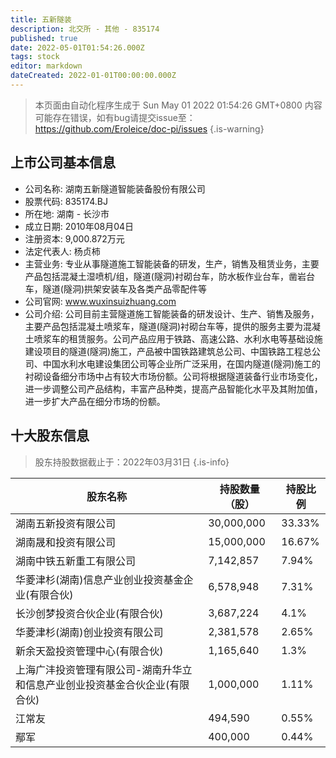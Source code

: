```yaml
---
title: 五新隧装
description: 北交所 - 其他 - 835174
published: true
date: 2022-05-01T01:54:26.000Z
tags: stock
editor: markdown
dateCreated: 2022-01-01T00:00:00.000Z
---
```


> 本页面由自动化程序生成于 Sun May 01 2022 01:54:26 GMT+0800
> 内容可能存在错误，如有bug请提交issue至：https://github.com/Eroleice/doc-pi/issues
{.is-warning}

## 上市公司基本信息
- 公司名称: 湖南五新隧道智能装备股份有限公司
- 股票代码: 835174.BJ
- 所在地: 湖南 - 长沙市
- 成立日期: 2010年08月04日
- 注册资本: 9,000.872万元
- 法定代表人: 杨贞柿
- 主营业务: 专业从事隧道施工智能装备的研发，生产，销售及租赁业务，主要产品包括混凝土湿喷机/组，隧道(隧洞)衬砌台车，防水板作业台车，凿岩台车，隧道(隧洞)拱架安装车及各类产品零配件等
- 公司官网: www.wuxinsuizhuang.com
- 公司介绍: 公司目前主营隧道施工智能装备的研发设计、生产、销售及服务，主要产品包括混凝土喷浆车，隧道(隧洞)衬砌台车等，提供的服务主要为混凝土喷浆车的租赁服务。公司产品应用于铁路、高速公路、水利水电等基础设施建设项目的隧道(隧洞)施工，产品被中国铁路建筑总公司、中国铁路工程总公司、中国水利水电建设集团公司等企业所广泛采用，在国内隧道(隧洞)施工的衬砌设备细分市场中占有较大市场份额。公司将根据隧道装备行业市场变化，进一步调整公司产品结构，丰富产品种类，提高产品智能化水平及其附加值，进一步扩大产品在细分市场的份额。


## 十大股东信息
> 股东持股数据截止于：2022年03月31日
{.is-info}

| 股东名称 | 持股数量（股） | 持股比例 |
| --- | --- | --- |
| 湖南五新投资有限公司 | 30,000,000 | 33.33% |
| 湖南晟和投资有限公司 | 15,000,000 | 16.67% |
| 湖南中铁五新重工有限公司 | 7,142,857 | 7.94% |
| 华菱津杉(湖南)信息产业创业投资基金企业(有限合伙) | 6,578,948 | 7.31% |
| 长沙创梦投资合伙企业(有限合伙) | 3,687,224 | 4.1% |
| 华菱津杉(湖南)创业投资有限公司 | 2,381,578 | 2.65% |
| 新余天盈投资管理中心(有限合伙) | 1,165,640 | 1.3% |
| 上海广沣投资管理有限公司-湖南升华立和信息产业创业投资基金合伙企业(有限合伙) | 1,000,000 | 1.11% |
| 江常友 | 494,590 | 0.55% |
| 鄢军 | 400,000 | 0.44% |




